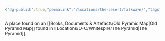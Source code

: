 ```yaml
---
{"dg-publish":true,"permalink":"/locations/the-desert/falkwayn/","tags":["Undiscovered"],"updated":"2025-06-10T19:11:11.257+01:00"}
---
```


A place found on an [[Books, Documents & Artefacts/Old Pyramid Map\|Old Pyramid Map]] found in [[Locations/OFC/Whitespire/The Pyramid\|The Pyramid]]. 